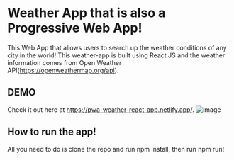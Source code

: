 # Weather App that is also a Progressive Web App!

This Web App that allows users to search up the weather conditions of any city in the world!  This weather-app is built using React JS and the weather information comes from Open Weather API(https://openweathermap.org/api). 

## DEMO
Check it out here at https://pwa-weather-react-app.netlify.app/.
![image](https://user-images.githubusercontent.com/55815393/89975950-f9b77900-dc1b-11ea-894e-b23daaf898c6.png)



## How to run the app!
All you need to do is clone the repo and run npm install, then run npm run!




